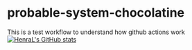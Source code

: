 # probable-system-chocolatine
This is a test workflow to understand how github actions work\
[![HenraL's GitHub stats](https://github-readme-stats.vercel.app/api?username=HenraL&show_icons=true&theme=radical)](https://github.com/anuraghazra/github-readme-stats)
